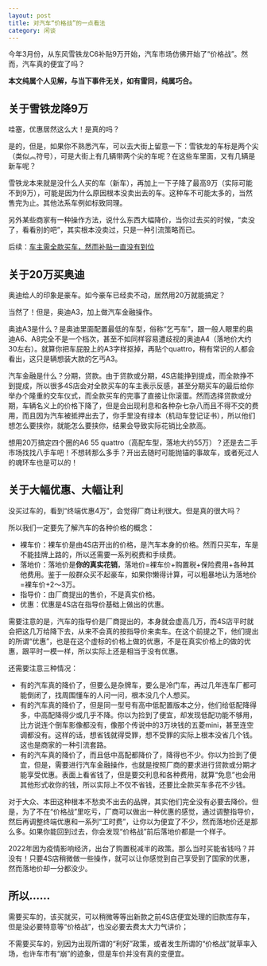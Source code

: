 ```yaml
---
layout: post
title: 对汽车“价格战”的一点看法
category: 闲谈
---
```

今年3月份，从东风雪铁龙C6补贴9万开始，汽车市场仿佛开始了“价格战”。然而，汽车真的便宜了吗？

**本文纯属个人见解，与当下事件无关，如有雷同，纯属巧合。**

<!-- more -->

## 关于雪铁龙降9万

哇塞，优惠居然这么大！是真的吗？

是的，但是，如果你不熟悉汽车，可以去大街上留意一下：雪铁龙的车标是两个尖（类似︽符号），可是大街上有几辆带两个尖的车呢？在这些车里面，又有几辆是新车呢？

雪铁龙本来就是没什么人买的车（新车），再加上一下子降了最高9万（实际可能不到9万），可能是因为什么原因根本没卖出去的车。这种车不可能太多的，当然售完为止。其他法系车例如标致同理。

另外某些商家有一种操作方法，说什么东西大幅降价，当你过去买的时候，“卖没了，看看别的吧”，其实根本没卖过，只是一种引流策略而已。

后续：[车主需全款买车，然而补贴一直没有到位](https://m.yicai.com/news/101799653.html)

## 关于20万买奥迪

奥迪给人的印象是豪车。如今豪车已经卖不动，居然用20万就能搞定？

当然了！但是，奥迪A3，加上做汽车金融操作。

奥迪A3是什么？是奥迪里面配置最低的车型，俗称“乞丐车”，跟一般人眼里的奥迪A6、A8完全不是一个档次，甚至不如同样容易遭歧视的奥迪A4（落地价大约30左右）。就算你把车屁股上的A3字样抠掉，再贴个quattro，稍有常识的人都会看出，这只是辆想装大款的乞丐A3。

汽车金融是什么？分期，贷款。由于贷款或分期，4S店能挣到提成，而全款挣不到提成，所以很多4S店会对全款买车的车主表示反感，甚至分期买车的最后给你举办个隆重的交车仪式，而全款买车的完事了直接让你滚蛋。然而选择贷款或分期，车辆名义上的价格下降了，但是会出现利息和各种杂七杂八而且不得不交的费用，而且因为汽车被抵押出去了，你手里没有绿本（机动车登记证书），所以他们想怎么要挟你，就能怎么要挟你，结果会导致实际花销比全款高。

想用20万搞定四个圈的A6 55 quattro（高配车型，落地大约55万）？还是去二手市场找找八手车吧！不想转那么多手？开出去随时可能抛锚的事故车，或者死过人的魂环车也是可以的！

## 关于大幅优惠、大幅让利

没买过车的，看到“终端优惠4万”，会觉得厂商让利很大。但是真的很大吗？

所以我们一定要先了解汽车的各种价格的概念：

* 裸车价：裸车价是由4S店开出的价格，是汽车本身的价格。然而只买车，车是不能挂牌上路的，所以还需要一系列税费和手续费。
* 落地价：落地价是**你的真实花销**，落地价=裸车价+购置税+保险费用+各种其他费用。鉴于一般群众买不起豪车，如果你懒得计算，可以粗暴地认为落地价=裸车价+2～3万。
* 指导价：由厂商提出的售价，不是真实价格。
* 优惠：优惠是4S店在指导价基础上做出的优惠。

需要注意的是，汽车的指导价是厂商提出的，本身就会虚高几万，而4S店平时就会把这几万给降下去，从来不会真的按指导价来卖车。在这个前提之下，他们提出的所谓“优惠”，也是在这个虚标的价格上做的优惠，不是在真实价格上的做的优惠，跟平时一模一样，所以实际上还是相当于没有优惠。

还需要注意三种情况：

* 有的汽车真的降价了，但要么是杂牌车，要么是冷门车，再过几年连车厂都可能倒闭了，找周围懂车的人问一问，根本没几个人想买。
* 有的汽车真的降价了，但是同一型号有高中低配置版本之分，他们给低配降得多，中高配降得少或几乎不降。你以为捡到了便宜，却发现低配功能不够用，比方说连个倒车影像都没有，像那个传说中的3万块钱的五菱mini，甚至连空调都没有。这样的话，想省钱就得受罪，想不受罪的实际上根本没省几个钱。这也是商家的一种引流套路。
* 有的汽车真的降价了，而且低中高配都降价了，降得也不少。你以为捡到了便宜，但是，需要进行汽车金融操作，也就是按照厂商的要求进行贷款或分期才能享受优惠。表面上看省钱了，但是要交利息和各种费用，就算“免息”也会用其他形式收你的钱，所以实际上不仅不省钱，还要比全款买车多花不少钱。

对于大众、本田这种根本不愁卖不出去的品牌，其实他们完全没有必要去降价。但是，为了不在“价格战”里吃亏，厂商可以做出一种优惠的感觉，通过调整指导价，然后再调整终端优惠和一系列“工时费”，让你以为便宜了不少，然而落地价还是那么多。如果你能回到过去，你会发现“价格战”前后落地价都是一个样子。

2022年因为疫情影响经济，出台了购置税减半的政策。那么当时买能省钱吗？并没有！只要4S店稍微做一些操作，就可以让你感觉到自己享受到了国家的优惠，然而落地价却一分都没少。

## 所以……

需要买车的，该买就买，可以稍微等等出新款之前4S店便宜处理的旧款库存车，但是没必要特意等“价格战”，也没必要去费太大力气讲价；

不需要买车的，别因为出现所谓的“利好”政策，或者发生所谓的“价格战”就草率入场，也许车市有“崩”的迹象，但是车价并没有真的变便宜。
